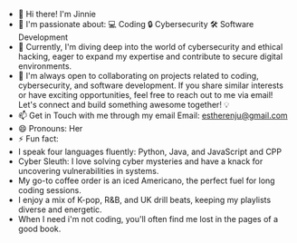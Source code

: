 - 👋 Hi there!  I'm Jinnie
- 👀 I'm passionate about:
         💻 Coding
         🔒 Cybersecurity
         🛠️ Software Development 
- 🌱 Currently, I'm diving deep into the world of cybersecurity and ethical hacking, eager to expand my expertise and contribute to secure digital environments.
- 💞️ I'm always open to collaborating on projects related to coding, cybersecurity, and software development. If you share similar interests or have exciting opportunities, feel free to reach out to me via email!
     Let's connect and build something awesome together! 💡
- 📫 Get in Touch with me through my email
      Email: estherenju@gmail.com
- 😄 Pronouns: Her
- ⚡ Fun fact:
- I speak four languages fluently: Python, Java, and JavaScript and CPP
- Cyber Sleuth: I love solving cyber mysteries and have a knack for uncovering vulnerabilities in systems.
- My go-to coffee order is an iced Americano, the perfect fuel for long coding sessions.
- I enjoy a mix of K-pop, R&B, and UK drill beats, keeping my playlists diverse and energetic.
- When I need i'm not coding, you'll often find me lost in the pages of a good book.
